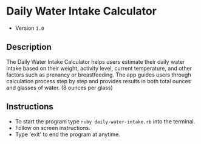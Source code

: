 # Daily Water Intake Calculator

- Version `1.0`

## Description

The Daily Water Intake Calculator helps users estimate their daily water intake based on their weight, activity level, current temperature, and other factors such as prenancy or breastfeeding. The app guides users through calculation process step by step and provides results in both total ounces and glasses of water. (8 ounces per glass)

## Instructions

- To start the program type `ruby daily-water-intake.rb` into the terminal.
- Follow on screen instructions.
- Type 'exit' to end the program at anytime.

